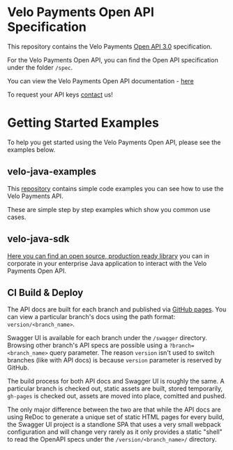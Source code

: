 # Velo Payments Open API Specification

This repository contains the Velo Payments [Open API 3.0](https://github.com/OAI/OpenAPI-Specification/blob/master/versions/3.0.0.md) specification.

For the Velo Payments Open API, you can find the Open API specification under the folder `/spec`.

You can view the Velo Payments Open API documentation - [here](https://velopaymentsapi.github.io/VeloOpenApi/)

To request your API keys [contact](mailto:info@velopayments.com) us!

# Getting Started Examples

To help you get started using the Velo Payments Open API, please see the examples below.

## velo-java-examples

This [repository](https://github.com/velopaymentsapi/velo-java-examples) contains simple code examples you can see how to use the Velo Payments API.

These are simple step by step examples which show you common use cases.

## velo-java-sdk

[Here you can find an open source, production ready library](https://github.com/velopaymentsapi/velo-java-sdk) you can in corporate in your enterprise Java application to
interact with the Velo Payments Open API.

## CI Build & Deploy

The API docs are built for each branch and published via [GitHub pages](https://velopaymentsapi.github.io/VeloOpenApi/). You can view a particular branch's docs using the path format: `version/<branch_name>`.

Swagger UI is available for each branch under the `/swagger` directory. Browsing other branch's API specs are possible using a `?branch=<branch_name>` query parameter. The reason `version` isn't used to switch branches (like with API docs) is because `version` parameter is reserved by GitHub.

The build process for both API docs and Swagger UI is roughly the same. A particular branch is checked out, static assets are built, stored temporarily, `gh-pages` is checked out, assets are moved into place, comitted and pushed.

The only major difference between the two are that while the API docs are using ReDoc to generate a unique set of static HTML pages for every build, the Swagger UI project is a standlone SPA that uses a very small webpack configuration and will change very rarely as it only provides a static "shell" to read the OpenAPI specs under the `/version/<branch_name>/` directory.
